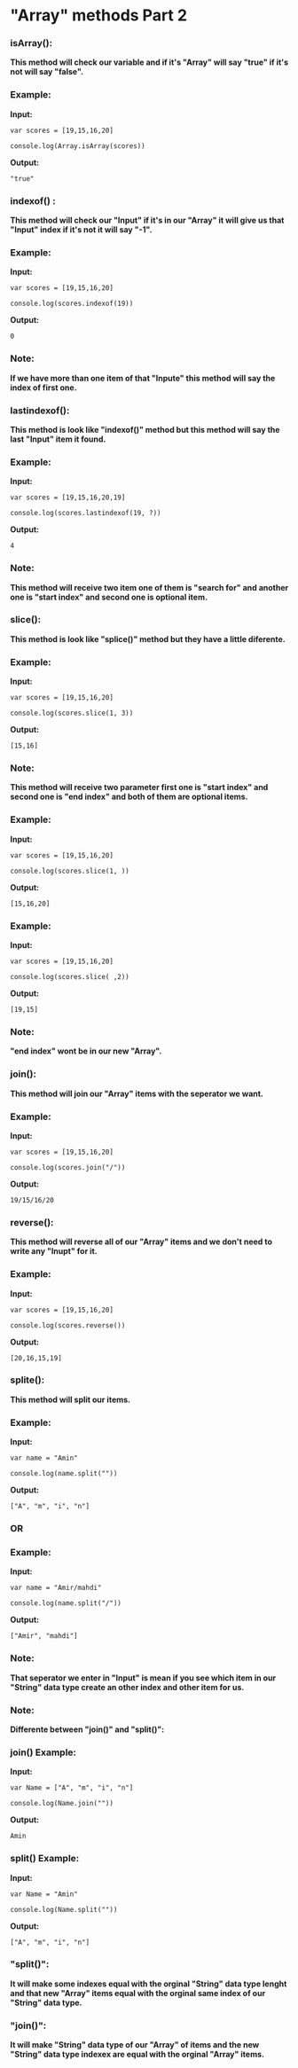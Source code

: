# "Array" methods Part 2

### isArray(): 
**This method will check our variable and if it's "Array" will say "true" if it's not will say "false".**

### Example:

**Input:**
```
var scores = [19,15,16,20]

console.log(Array.isArray(scores))
```

**Output:**
```
"true"
```

### indexof() : 
**This method will check our "Input" if it's in our "Array" it will give us that "Input" index if it's not it will say "-1".**

### Example:

**Input:**
```
var scores = [19,15,16,20]

console.log(scores.indexof(19))
```

**Output:**
```
0
```

### Note: 
**If we have more than one item of that "Inpute" this method will say the index of first one.**

### lastindexof(): 
**This method is look like "indexof()" method but this method will say the last "Input" item it found.**

### Example:

**Input:**
```
var scores = [19,15,16,20,19]

console.log(scores.lastindexof(19, ?))
```

**Output:**
```
4
```

### Note: 
**This method will receive two item one of them is "search for" and another one is "start index" and second one is optional item.**

### slice(): 
**This method is look like "splice()" method but they have a little diferente.**

### Example:

**Input:**
```
var scores = [19,15,16,20]

console.log(scores.slice(1, 3))
```

**Output:**
```
[15,16]
```

### Note: 
**This method will receive two parameter first one is "start index" and second one is "end index" and both of them are optional items.**

### Example:

**Input:**
```
var scores = [19,15,16,20]

console.log(scores.slice(1, ))
```

**Output:**
```
[15,16,20]
```

### Example:

**Input:**
```
var scores = [19,15,16,20]

console.log(scores.slice( ,2))
```

**Output:**
```
[19,15]
```

### Note: 
**"end index" wont be in our new "Array".**

### join(): 
**This method will join our "Array" items with the seperator we want.**

### Example:

**Input:**
```
var scores = [19,15,16,20]

console.log(scores.join("/"))
```

**Output:**
```
19/15/16/20
```

### reverse(): 
**This method will reverse all of our "Array" items and we don't need to write any "Inupt" for it.**

### Example:

**Input:**
```
var scores = [19,15,16,20]

console.log(scores.reverse())
```

**Output:**
```
[20,16,15,19]
```

### splite(): 
**This method will split our items.**

### Example:

**Input:**
```
var name = "Amin"

console.log(name.split(""))
```

**Output:**
```
["A", "m", "i", "n"]
```

### OR

### Example:

**Input:**
```
var name = "Amir/mahdi"

console.log(name.split("/"))
```

**Output:**
```
["Amir", "mahdi"]
```

### Note: 
**That seperator we enter in "Input" is mean if you see which item in our "String" data type create an other index and other item for us.**

### Note: 
**Differente between "join()" and "split()":**

### join() Example:

**Input:**
```
var Name = ["A", "m", "i", "n"]

console.log(Name.join(""))
```

**Output:**
```
Amin
```

### split() Example:

**Input:**
```
var Name = "Amin"

console.log(Name.split(""))
```

**Output:**
```
["A", "m", "i", "n"]
```

### "split()": 
**It will make some indexes equal with the orginal "String" data type lenght and that new "Array" items equal with the orginal same index of our "String" data type.**

### "join()": 
**It will make "String" data type of our "Array" of items and the new "String" data type indexex are equal with the orginal "Array" items.**
